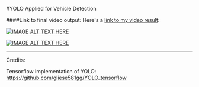 #YOLO Applied for Vehicle Detection

####Link to final video output:
Here's a [link to my video result](./time_laps_result.mp4):

[![IMAGE ALT TEXT HERE](https://img.youtube.com/vi/3yQoLB5hRj4/0.jpg)](https://www.youtube.com/watch?v=3yQoLB5hRj4)

[![IMAGE ALT TEXT HERE](https://img.youtube.com/vi/FffdNzbkIZc/0.jpg)](https://www.youtube.com/watch?v=FffdNzbkIZc)

-------------------------------------------------------------------------------
Credits:

Tensorflow implementation of YOLO: https://github.com/gliese581gg/YOLO_tensorflow

